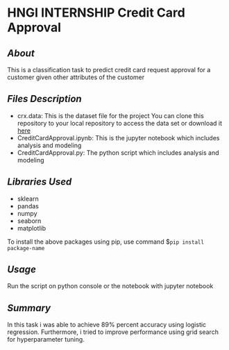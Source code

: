 # HNGI INTERNSHIP Credit Card Approval

##  _About_
This is a classification task to predict credit card request approval for a customer given other attributes of the customer

## _Files Description_
- crx.data: This is the dataset file for the project
You can clone this repository to your local repository to access the data set or download it [here](http://archive.ics.uci.edu/ml/datasets/credit+approval)
- CreditCardApproval.ipynb: This is the jupyter notebook which includes analysis and modeling
- CreditCardApproval.py: The python script which includes analysis and modeling

## _Libraries Used_
- sklearn
- pandas
- numpy
- seaborn
- matplotlib

To install the above packages using pip, use command $`pip install package-name`

## _Usage_
Run the script on python console or the notebook with jupyter notebook

## _Summary_
In this task i was able to achieve 89% percent accuracy using logistic regression. Furthermore, i tried to improve performance using grid search for hyperparameter tuning.
